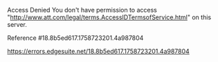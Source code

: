 Access Denied
You don't have permission to access "http://www.att.com/legal/terms.AccessIDTermsofService.html" on this server.

Reference #18.8b5ed617.1758723201.4a987804

https://errors.edgesuite.net/18.8b5ed617.1758723201.4a987804